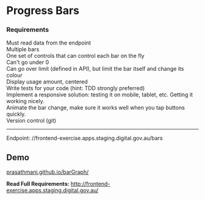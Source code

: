 <h1> Progress Bars </h1>

<h3>Requirements</h3>

Must read data from the endpoint <br/>
Multiple bars  <br/>
One set of controls that can control each bar on the fly  <br/>
Can't go under 0  <br/>
Can go over limit (defined in API), but limit the bar itself and change its colour <br/>
Display usage amount, centered <br/>
Write tests for your code (hint: TDD strongly preferred) <br/>
Implement a responsive solution: testing it on mobile, tablet, etc. Getting it working nicely. <br/>
Animate the bar change, make sure it works well when you tap buttons quickly. <br/>
Version control (git) <br/>

---
Endpoint: //frontend-exercise.apps.staging.digital.gov.au/bars

<h2> Demo </h2>
<a href="//prasathmani.github.io/barGraph/" target="_blank">prasathmani.github.io/barGraph/</a>


<strong>Read Full Requirements:</strong> <a href="frontend-exercise.apps.staging.digital.gov.au/" target="_bank">http://frontend-exercise.apps.staging.digital.gov.au/</a> 
